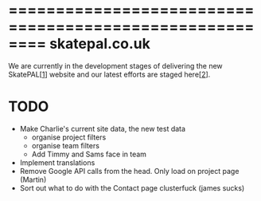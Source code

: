 ========================================================
skatepal.co.uk
========================================================
We are currently in the development stages of delivering the new SkatePAL[[1]] website
and our latest efforts are staged here[[2]].

TODO
====
  - Make Charlie's current site data, the new test data
    - organise project filters
    - organise team filters
    - Add Timmy and Sams face in team
  - Implement translations
  - Remove Google API calls from the head. Only load on project page (Martin)
  - Sort out what to do with the Contact page clusterfuck (james sucks)


[1]: https://www.skatepal.co.uk
[2]: http://skatepal-app.herokuapp.com/
